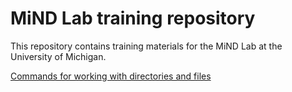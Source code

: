 # MiND Lab training repository

This repository contains training materials for the MiND Lab at the University
of Michigan.

[Commands for working with directories and files](linux_filesystem_commansd.md)
